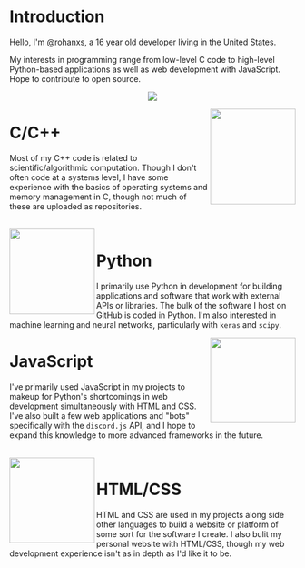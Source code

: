 # Introduction
Hello, I'm [@rohanxs](https://github.com/rohanxs), a 16 year old developer living in the United States.

My interests in programming range from low-level C code to high-level Python-based applications as well as web development with JavaScript. Hope to contribute to open source.

<p align="center">
  <img src="https://github-readme-stats.vercel.app/api/top-langs/?username=qyyvv&layout=compact&exclude_repo=chip">
</p>

<img align="right" src="https://upload.wikimedia.org/wikipedia/commons/thumb/1/18/ISO_C%2B%2B_Logo.svg/640px-ISO_C%2B%2B_Logo.svg.png" width=150 height=168>

# C/C++
Most of my C++ code is related to scientific/algorithmic computation. Though I don't often code at a systems level, I have some experience with the basics of
operating systems and memory management in C, though not much of these are uploaded as repositories.

<br>

<img align="left" src="https://upload.wikimedia.org/wikipedia/commons/thumb/c/c3/Python-logo-notext.svg/640px-Python-logo-notext.svg.png" width=150 height=150>

# Python
I primarily use Python in development for building applications and software that work with external APIs or libraries. The bulk of the software I host on GitHub
is coded in Python. I'm also interested in machine learning and neural networks, particularly with `keras` and `scipy`.

<img align="right" src="https://upload.wikimedia.org/wikipedia/commons/thumb/9/99/Unofficial_JavaScript_logo_2.svg/2048px-Unofficial_JavaScript_logo_2.svg.png" width=150 height=150>

# JavaScript
I've primarily used JavaScript in my projects to makeup for Python's shortcomings in web development simultaneously with HTML and CSS. I've also built a few web applications and "bots" specifically with the `discord.js` API, and I hope to expand this knowledge to more advanced frameworks in the future.

<br>

<img align="left" src="https://www.harrisonpl.org/images/events/1521727838.png" height=150>

# HTML/CSS
HTML and CSS are used in my projects along side other languages to build a website or platform of some sort for the software I create. I also bulit my personal website with HTML/CSS, though my web development experience isn't as in depth as I'd like it to be.
